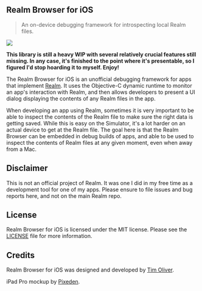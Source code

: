 ## Realm Browser for iOS
> An on-device debugging framework for introspecting local Realm files.

<img src="https://raw.githubusercontent.com/TimOliver/RealmBrowser-iOS/master/screenshot.jpg" />

**This library is still a heavy WIP with several relatively crucial features still missing. In any case, it's finished to the point where it's presentable, so I figured I'd stop hoarding it to myself. Enjoy!**

The Realm Browser for iOS is an unofficial debugging framework for apps that implement [Realm](http://realm.io). It uses the Objective-C dynamic runtime to monitor an app's interaction with Realm, and then allows developers to present a UI dialog displaying the contents of any Realm files in the app.

When developing an app using Realm, sometimes it is very important to be able to inspect the contents of the Realm file to make sure the right data is getting saved. While this is easy on the Simulator, it's a lot harder on an actual device to get at the Realm file. The goal here is that the Realm Browser can be embedded in debug builds of apps, and able to be used to inspect the contents of Realm files at any given moment, even when away from a Mac.

## Disclaimer
This is not an official project of Realm. It was one I did in my free time as a development tool for one of my apps. Please ensure to file issues and bug reports here, and not on the main Realm repo.

## License
Realm Browser for iOS is licensed under the MIT license. Please see the [LICENSE](License) file for more information.

## Credits

Realm Browser for iOS was designed and developed by [Tim Oliver](http://timoliver.blog).

iPad Pro mockup by [Pixeden](http://pixeden.com).

